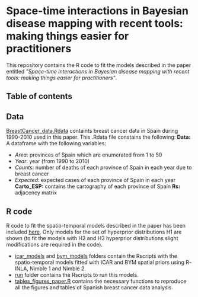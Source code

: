 # Space-time interactions in Bayesian disease mapping with recent tools: making things easier for practitioners
This repository contains the R code to fit the models described in the paper entitled *"Space-time interactions in Bayesian disease mapping with recent tools: making things easier for practitioners"*.

## Table of contents


## Data
[BreastCancer_data.Rdata](https://github.com/ArantxaUrdangarin/Comparing-R-INLA-and-NIMBLE/blob/main/R/BreastCancer_data.Rdata) containts breast cancer data in Spain during 1990-2010 used in this paper. 
This .Rdata file constains the following:
**Data:** A dataframe with the following variables:
  - *Area*: provinces of Spain which are enumerated from 1 to 50
  - *Year*: year (from 1990 to 2010)
  - *Counts*: number of deaths of each province of Spain in each year due to breast cancer
  - *Expected*: expected cases of each province of Spain in each year
**Carto_ESP:** contains the cartography of each province of Spain
**Rs:** adjacency matrix


## R code
R code to fit the spatio-temporal models described in the paper has been included [here](https://github.com/ArantxaUrdangarin/Comparing-R-INLA-and-NIMBLE/blob/main/R).
Only models for the set of hyperprior distributions H1 are shown (to fit the models with H2 and H3 hyperprior distributions slight modifications are required in the code). 
- [icar_models](https://github.com/ArantxaUrdangarin/Comparing-R-INLA-and-NIMBLE/blob/main/R/icar_models) and [bym_models](https://github.com/ArantxaUrdangarin/Comparing-R-INLA-and-NIMBLE/blob/main/R/bym_models) folders contain the Rscripts with the spatio-temporal models fitted with ICAR and BYM spatial priors using R-INLA, Nimble 1 and Nimble 2. 
- [run](https://github.com/ArantxaUrdangarin/Comparing-R-INLA-and-NIMBLE/blob/main/R/run) folder contains the Rscripts to run this models.
- [tables_figures_paper.R](https://github.com/ArantxaUrdangarin/Comparing-R-INLA-and-NIMBLE/blob/main/R/tables_figures_paper.R) contains the necessary functions to reproduce all the figures and tables of Spanish breast cancer data analysis.
